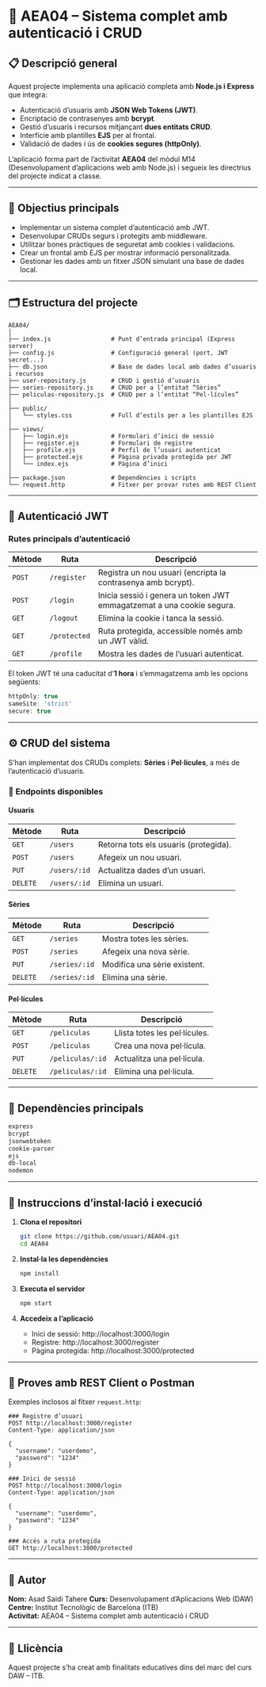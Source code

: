 # 🧩 AEA04 – Sistema complet amb autenticació i CRUD

## 📋 Descripció general
Aquest projecte implementa una aplicació completa amb **Node.js i Express** que integra:

- Autenticació d’usuaris amb **JSON Web Tokens (JWT)**.
- Encriptació de contrasenyes amb **bcrypt**.
- Gestió d’usuaris i recursos mitjançant **dues entitats CRUD**.
- Interfície amb plantilles **EJS** per al frontal.
- Validació de dades i ús de **cookies segures (httpOnly)**.

L’aplicació forma part de l’activitat **AEA04** del mòdul M14 (Desenvolupament d’aplicacions web amb Node.js) i segueix les directrius del projecte indicat a classe.

---

## 🧠 Objectius principals
- Implementar un sistema complet d’autenticació amb JWT.
- Desenvolupar CRUDs segurs i protegits amb middleware.
- Utilitzar bones pràctiques de seguretat amb cookies i validacions.
- Crear un frontal amb EJS per mostrar informació personalitzada.
- Gestionar les dades amb un fitxer JSON simulant una base de dades local.

---

## 🗂️ Estructura del projecte

```
AEA04/
│
├── index.js                 # Punt d’entrada principal (Express server)
├── config.js                # Configuració general (port, JWT secret...)
├── db.json                  # Base de dades local amb dades d’usuaris i recursos
├── user-repository.js       # CRUD i gestió d’usuaris
├── series-repository.js     # CRUD per a l’entitat “Sèries”
├── peliculas-repository.js  # CRUD per a l’entitat “Pel·lícules”
│
├── public/
│   └── styles.css           # Full d’estils per a les plantilles EJS
│
├── views/
│   ├── login.ejs            # Formulari d’inici de sessió
│   ├── register.ejs         # Formulari de registre
│   ├── profile.ejs          # Perfil de l’usuari autenticat
│   ├── protected.ejs        # Pàgina privada protegida per JWT
│   └── index.ejs            # Pàgina d’inici
│
├── package.json             # Dependències i scripts
└── request.http             # Fitxer per provar rutes amb REST Client
```

---

## 🔐 Autenticació JWT

### Rutes principals d’autenticació

| Mètode | Ruta | Descripció |
|--------|------|-------------|
| `POST` | `/register` | Registra un nou usuari (encripta la contrasenya amb bcrypt). |
| `POST` | `/login` | Inicia sessió i genera un token JWT emmagatzemat a una cookie segura. |
| `GET` | `/logout` | Elimina la cookie i tanca la sessió. |
| `GET` | `/protected` | Ruta protegida, accessible només amb un JWT vàlid. |
| `GET` | `/profile` | Mostra les dades de l’usuari autenticat. |

El token JWT té una caducitat d’**1 hora** i s’emmagatzema amb les opcions següents:
```js
httpOnly: true
sameSite: 'strict'
secure: true
```

---

## ⚙️ CRUD del sistema

S’han implementat dos CRUDs complets: **Sèries** i **Pel·lícules**, a més de l’autenticació d’usuaris.

### 🔸 Endpoints disponibles

#### Usuaris
| Mètode | Ruta | Descripció |
|--------|------|-------------|
| `GET` | `/users` | Retorna tots els usuaris (protegida). |
| `POST` | `/users` | Afegeix un nou usuari. |
| `PUT` | `/users/:id` | Actualitza dades d’un usuari. |
| `DELETE` | `/users/:id` | Elimina un usuari. |

#### Sèries
| Mètode | Ruta | Descripció |
|--------|------|-------------|
| `GET` | `/series` | Mostra totes les sèries. |
| `POST` | `/series` | Afegeix una nova sèrie. |
| `PUT` | `/series/:id` | Modifica una sèrie existent. |
| `DELETE` | `/series/:id` | Elimina una sèrie. |

#### Pel·lícules
| Mètode | Ruta | Descripció |
|--------|------|-------------|
| `GET` | `/peliculas` | Llista totes les pel·lícules. |
| `POST` | `/peliculas` | Crea una nova pel·lícula. |
| `PUT` | `/peliculas/:id` | Actualitza una pel·lícula. |
| `DELETE` | `/peliculas/:id` | Elimina una pel·lícula. |

---

## 🧰 Dependències principals
```bash
express
bcrypt
jsonwebtoken
cookie-parser
ejs
db-local
nodemon
```

---

## 🚀 Instruccions d’instal·lació i execució

1. **Clona el repositori**
   ```bash
   git clone https://github.com/usuari/AEA04.git
   cd AEA04
   ```

2. **Instal·la les dependències**
   ```bash
   npm install
   ```

3. **Executa el servidor**
   ```bash
   npm start
   ```

4. **Accedeix a l’aplicació**
   - Inici de sessió: http://localhost:3000/login
   - Registre: http://localhost:3000/register
   - Pàgina protegida: http://localhost:3000/protected

---

## 🧪 Proves amb REST Client o Postman

Exemples inclosos al fitxer `request.http`:
```http
### Registre d’usuari
POST http://localhost:3000/register
Content-Type: application/json

{
  "username": "userdemo",
  "password": "1234"
}

### Inici de sessió
POST http://localhost:3000/login
Content-Type: application/json

{
  "username": "userdemo",
  "password": "1234"
}

### Accés a ruta protegida
GET http://localhost:3000/protected
```

---

## 👤 Autor
**Nom:** Asad Saidi Tahere
**Curs:** Desenvolupament d’Aplicacions Web (DAW)  
**Centre:** Institut Tecnològic de Barcelona (ITB)  
**Activitat:** AEA04 – Sistema complet amb autenticació i CRUD

---

## 🧾 Llicència
Aquest projecte s’ha creat amb finalitats educatives dins del marc del curs DAW – ITB.

